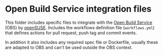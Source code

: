 # Open Build Service integration files

This folder includes specific files to integrate with the [Open Build Service](https://build.opensuse.org) (OBS) by
[openSUSE](https://www.opensuse.org). Includes the workflows definition file (`workflows.yml`) that defines
actions for pull request, push tag and commit events.

In addition it also includes any required spec file or Dockerfile, usually these
are adapted to OBS and can't be used outside the OBS context.
